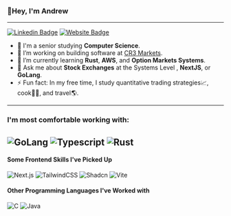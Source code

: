 ### 👋Hey, I'm Andrew 

---
[![Linkedin Badge](https://img.shields.io/badge/-andr3wV-blue?style=flat&logo=Linkedin&logoColor=white&link=https://www.linkedin.com/in/andr3wV/)](https://www.linkedin.com/in/andr3wv/)
[![Website Badge](https://img.shields.io/badge/-andrewvittiglio.com-0a812a?style=flat&logo=Google-Chrome&logoColor=white&link=https://www.andrewvittiglio.com/)](https://www.andrewvittiglio.com/)


- :school: I'm a senior studying **Computer Science**.
- 🔭 I’m working on building software at [CR3 Markets](https://www.cr3markets.com).
- 🌱 I’m currently learning **Rust**, **AWS**, and **Option Markets Systems**.
- 💬 Ask me about **Stock Exchanges** at the Systems Level , **NextJS**, or **GoLang**.
- ⚡ Fun fact: In my free time, I study quantitative trading strategies📈, cook👨‍🍳, and travel🌎.
--- 

### I'm most comfortable working with: 
![GoLang](https://img.shields.io/badge/Go-00ADD8?logo=Go&logoColor=white&style=for-the-badge)
![Typescript](https://img.shields.io/badge/TypeScript-3178C6?style=for-the-badge&logo=typescript&logoColor=white)
![Rust](https://img.shields.io/badge/rust-%23000000.svg?style=for-the-badge&logo=rust&logoColor=white)
---

#### Some Frontend Skills I've Picked Up
![Next.js](https://img.shields.io/badge/Next.js-000000?style=for-the-badge&logo=nextdotjs&logoColor=white)
![TailwindCSS](https://img.shields.io/badge/tailwindcss-%2338B2AC.svg?style=for-the-badge&logo=tailwind-css&logoColor=white)
![Shadcn](https://img.shields.io/badge/shadcn%2Fui-000000?style=for-the-badge&logo=shadcnui&logoColor=white)
![Vite](https://img.shields.io/badge/Vite-646CFF?style=for-the-badge&logo=vite&logoColor=white)

#### Other Programming Languages I've Worked with 
![C](https://img.shields.io/badge/C-00599C?style=for-the-badge&logo=c&logoColor=white)
![Java](https://img.shields.io/badge/Java-ED8B00?style=for-the-badge&logo=java&logoColor=white)
